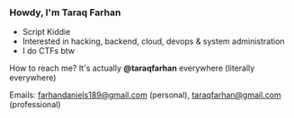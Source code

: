 ### Howdy, I'm Taraq Farhan

- Script Kiddie
- Interested in hacking, backend, cloud, devops & system administration
- I do CTFs btw


How to reach me? It's actually **@taraqfarhan** everywhere (literally everywhere)

Emails: farhandaniels189@gmail.com (personal), taraqfarhan@gmail.com (professional)
